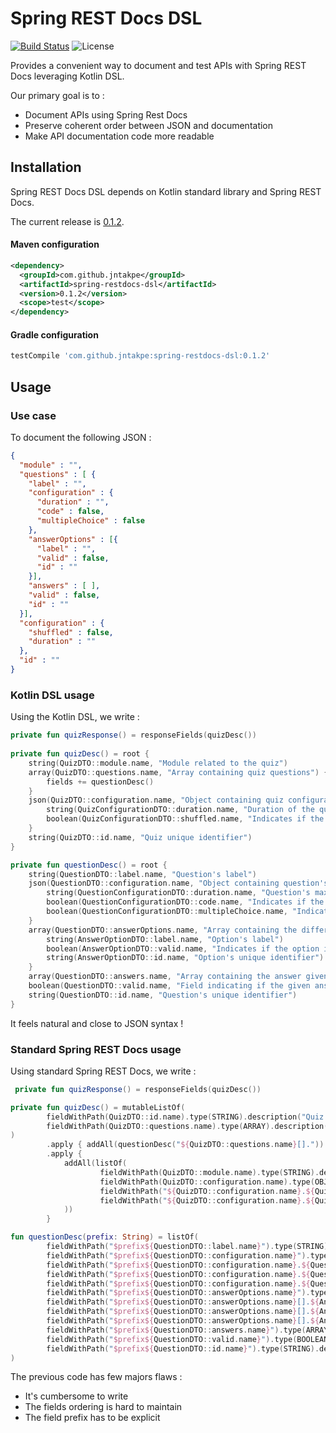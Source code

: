 # Spring REST Docs DSL

[![Build Status](https://travis-ci.com/jntakpe/spring-restdocs-dsl.svg?branch=master)](https://travis-ci.com/jntakpe/spring-restdocs-dsl)
![License](https://img.shields.io/badge/license-Apache%202-blue.svg)

Provides a convenient way to document and test APIs with Spring REST Docs leveraging Kotlin DSL.

Our primary goal is to : 
* Document APIs using Spring Rest Docs
* Preserve coherent order between JSON and documentation
* Make API documentation code more readable

## Installation

Spring REST Docs DSL depends on Kotlin standard library and Spring REST Docs.

The current release is [0.1.2](https://github.com/jntakpe/spring-restdocs-dsl/releases/tag/v0.1.2).

#### Maven configuration

```xml
<dependency>
  <groupId>com.github.jntakpe</groupId>
  <artifactId>spring-restdocs-dsl</artifactId>
  <version>0.1.2</version>
  <scope>test</scope>
</dependency>
```

#### Gradle configuration

```groovy
testCompile 'com.github.jntakpe:spring-restdocs-dsl:0.1.2'
```

## Usage

### Use case

To document the following JSON : 

```json
{
  "module" : "",
  "questions" : [ {
    "label" : "",
    "configuration" : {
      "duration" : "",
      "code" : false,
      "multipleChoice" : false
    },
    "answerOptions" : [{
      "label" : "",
      "valid" : false,
      "id" : ""
    }],
    "answers" : [ ],
    "valid" : false,
    "id" : ""
  }],
  "configuration" : {
    "shuffled" : false,
    "duration" : ""
  },
  "id" : ""
}
```

### Kotlin DSL usage

Using the Kotlin DSL, we write : 

```kotlin
private fun quizResponse() = responseFields(quizDesc())
    
private fun quizDesc() = root {
    string(QuizDTO::module.name, "Module related to the quiz")
    array(QuizDTO::questions.name, "Array containing quiz questions") {
        fields += questionDesc()
    }
    json(QuizDTO::configuration.name, "Object containing quiz configuration") {
        string(QuizConfigurationDTO::duration.name, "Duration of the quiz. Equivalent of the total duration of all questions")
        boolean(QuizConfigurationDTO::shuffled.name, "Indicates if the questions should be shuffled")
    }
    string(QuizDTO::id.name, "Quiz unique identifier")
}

private fun questionDesc() = root {
    string(QuestionDTO::label.name, "Question's label")
    json(QuestionDTO::configuration.name, "Object containing question's configuration") {
        string(QuestionConfigurationDTO::duration.name, "Question's maximum duration")
        boolean(QuestionConfigurationDTO::code.name, "Indicates if the label should be formatted as code")
        boolean(QuestionConfigurationDTO::multipleChoice.name, "Indicates if question accepts multiple answers")
    }
    array(QuestionDTO::answerOptions.name, "Array containing the different possible answer options for the question") {
        string(AnswerOptionDTO::label.name, "Option's label")
        boolean(AnswerOptionDTO::valid.name, "Indicates if the option is valid")
        string(AnswerOptionDTO::id.name, "Option's unique identifier")
    }
    array(QuestionDTO::answers.name, "Array containing the answer given by an user")
    boolean(QuestionDTO::valid.name, "Field indicating if the given answer is valid")
    string(QuestionDTO::id.name, "Question's unique identifier")
}
```

It feels natural and close to JSON syntax !

### Standard Spring REST Docs usage

Using standard Spring REST Docs, we write :

```kotlin
 private fun quizResponse() = responseFields(quizDesc())

private fun quizDesc() = mutableListOf(
        fieldWithPath(QuizDTO::id.name).type(STRING).description("Quiz unique identifier"),
        fieldWithPath(QuizDTO::questions.name).type(ARRAY).description("Array containing the quiz questions")
)
        .apply { addAll(questionDesc("${QuizDTO::questions.name}[].")) }
        .apply {
            addAll(listOf(
                    fieldWithPath(QuizDTO::module.name).type(STRING).description("Module related to the quiz"),
                    fieldWithPath(QuizDTO::configuration.name).type(OBJECT).description("Object containing quiz configuration"),
                    fieldWithPath("${QuizDTO::configuration.name}.${QuizConfigurationDTO::duration.name}").type(STRING).description("Duration of the quiz. Equivalent of the total duration of all questions"),
                    fieldWithPath("${QuizDTO::configuration.name}.${QuizConfigurationDTO::shuffled.name}").type(BOOLEAN).description("Indicates if the questions should be shuffled")
            ))
        }

fun questionDesc(prefix: String) = listOf(
        fieldWithPath("$prefix${QuestionDTO::label.name}").type(STRING).description("Question's label"),
        fieldWithPath("$prefix${QuestionDTO::configuration.name}").type(OBJECT).description("Object containing question's configuration"),
        fieldWithPath("$prefix${QuestionDTO::configuration.name}.${QuestionConfigurationDTO::duration.name}").type(STRING).description("Question's maximum duration"),
        fieldWithPath("$prefix${QuestionDTO::configuration.name}.${QuestionConfigurationDTO::code.name}").type(BOOLEAN).description("Indicates if the label should be formatted as code"),
        fieldWithPath("$prefix${QuestionDTO::configuration.name}.${QuestionConfigurationDTO::multipleChoice.name}").type(BOOLEAN).description("Indicates if question accepts multiple answers"),
        fieldWithPath("$prefix${QuestionDTO::answerOptions.name}").type(ARRAY).description("Array containing the different possible answer options for the question"),
        fieldWithPath("$prefix${QuestionDTO::answerOptions.name}[].${AnswerOptionDTO::label.name}").type(STRING).description("Option's label"),
        fieldWithPath("$prefix${QuestionDTO::answerOptions.name}[].${AnswerOptionDTO::valid.name}").type(BOOLEAN).description("Indicates if the option is valid"),
        fieldWithPath("$prefix${QuestionDTO::answerOptions.name}[].${AnswerOptionDTO::id.name}").type(STRING).description("Option's unique identifier"),
        fieldWithPath("$prefix${QuestionDTO::answers.name}").type(ARRAY).description("Array containing the given answer options identifiers"),
        fieldWithPath("$prefix${QuestionDTO::valid.name}").type(BOOLEAN).description("Field indicating if the given answer is valid"),
        fieldWithPath("$prefix${QuestionDTO::id.name}").type(STRING).description("Question's unique identifier")
)
```

The previous code has few majors flaws : 
* It's cumbersome to write
* The fields ordering is hard to maintain
* The field prefix has to be explicit
